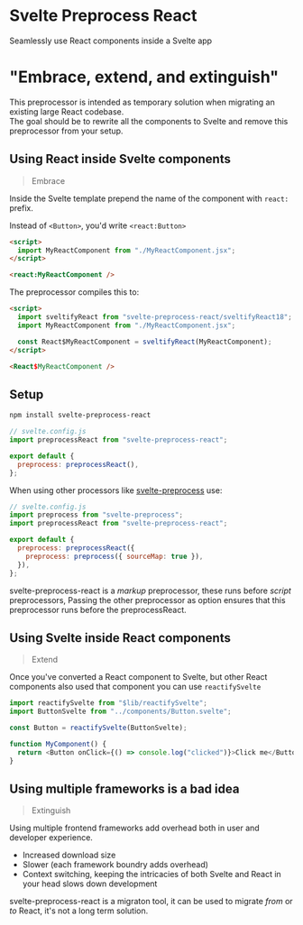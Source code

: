 # Svelte Preprocess React

Seamlessly use React components inside a Svelte app

# "Embrace, extend, and extinguish"

This preprocessor is intended as temporary solution when migrating an existing large React codebase.  
The goal should be to rewrite all the components to Svelte and remove this preprocessor from your setup.

## Using React inside Svelte components

> Embrace

Inside the Svelte template prepend the name of the component with `react:` prefix.

Instead of `<Button>`, you'd write `<react:Button>`

```html
<script>
  import MyReactComponent from "./MyReactComponent.jsx";
</script>

<react:MyReactComponent />
```

The preprocessor compiles this to:

```html
<script>
  import sveltifyReact from "svelte-preprocess-react/sveltifyReact18";
  import MyReactComponent from "./MyReactComponent.jsx";

  const React$MyReactComponent = sveltifyReact(MyReactComponent);
</script>

<React$MyReactComponent />
```

## Setup

```sh
npm install svelte-preprocess-react
```

```js
// svelte.config.js
import preprocessReact from "svelte-preprocess-react";

export default {
  preprocess: preprocessReact(),
};
```

When using other processors like [svelte-preprocess]() use:

```js
// svelte.config.js
import preprocess from "svelte-preprocess";
import preprocessReact from "svelte-preprocess-react";

export default {
  preprocess: preprocessReact({
    preprocess: preprocess({ sourceMap: true }),
  }),
};
```

svelte-preprocess-react is a _markup_ preprocessor, these runs before _script_ preprocessors,
Passing the other preprocessor as option ensures that this preprocessor runs before the preprocessReact.

## Using Svelte inside React components

> Extend

Once you've converted a React component to Svelte, but other React components also used that component you can use `reactifySvelte`

```ts
import reactifySvelte from "$lib/reactifySvelte";
import ButtonSvelte from "../components/Button.svelte";

const Button = reactifySvelte(ButtonSvelte);

function MyComponent() {
  return <Button onClick={() => console.log("clicked")}>Click me</Button>;
}
```

## Using multiple frameworks is a bad idea

> Extinguish

Using multiple frontend frameworks add overhead both in user and developer experience.

- Increased download size
- Slower (each framework boundry adds overhead)
- Context switching, keeping the intricacies of both Svelte and React in your head slows down development

svelte-preprocess-react is a migraton tool, it can be used to migrate _from_ or _to_ React, it's not a long term solution.
